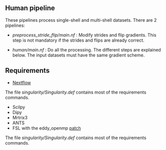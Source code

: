 Human pipeline
--------------------------

These pipelines process single-shell and multi-shell datasets. There are 2 pipelines:

- _preprocess_stride_flip/main.nf_ : Modify strides and flip gradients. This step is not
mandatory if the strides and flips are already correct. 

- _human/main.nf_ : Do all the processing. The different steps are
explained below. The input datasets must have
the same gradient scheme.

Requirements
------------

- [Nextflow](https://www.nextflow.io)

The file _singularity/Singularity.def_ contains most of the requirements commands.
- Scilpy
- Dipy
- Mrtrix3
- ANTS
- FSL with the eddy_openmp [patch](https://fsl.fmrib.ox.ac.uk/fsldownloads/patches/eddy-patch-fsl-5.0.9/centos6/)

The file _singularity/Singularity.def_ contains most of the requirements commands.